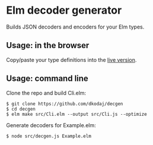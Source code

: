 # Elm decoder generator

Builds JSON decoders and encoders for your Elm types.

## Usage: in the browser

Copy/paste your type definitions into the [live version](https://dkodaj.github.io/decgen).

## Usage: command line

Clone the repo and build Cli.elm:

```
$ git clone https://github.com/dkodaj/decgen
$ cd decgen
$ elm make src/Cli.elm --output src/Cli.js --optimize
```

Generate decoders for Example.elm:

```
$ node src/decgen.js Example.elm
```